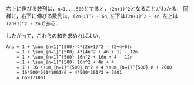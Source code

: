 右上に伸びる数列は，`n=1,..,500`とすると，`(2n+1)^2`となることがわかる．
同様に，右下に伸びる数列は，`(2n+1)^2 - 6n`, 左下は`(2n+1)^2 - 4n`, 左上は`(2n+1)^2 - 2n`である．

したがって，これらの和を求めればよい．

~~~~~
Ans = 1 + \sum_{n=1}^{500} 4*(2n+1)^2 - (2+4+6)n
    = 1 + \sum_{n=1}^{500} 4*(4n^2 + 4n + 1) - 12n
    = 1 + \sum_{n=1}^{500} 16n^2 + 16n + 4 - 12n
    = 1 + \sum_{n=1}^{500} 16n^2 + 4n + 4
    = 1 + 16 \sum_{n=1}^{500} n^2 + 4 \sum_{n=1}^{500} n + 2000
    = 16*500*501*1001/6 + 4*500*501/2 + 2001
    = 669171001
~~~~~
